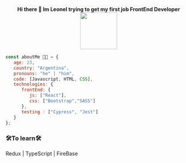 <div align="center">
   <span><strong>Hi there 👋 Im Leonel trying to get my first job FrontEnd Developer</strong></span>
   <img 
        src="https://media.istockphoto.com/photos/happy-senior-man-giving-thumb-up-picture-id153696622?k=6&m=
             153696622&s=170667a&w=0&h=YSWNzbBNnCTRCDdBKvoHZe-uzRJsVmcboM2KGdaLslM="
        width="100px"
   </img>
</div>


```javascript
const aboutMe 👨‍💻 = {
   age: 23,
   country: "Argentina",
   pronouns: "he" | "him",
   code: [Javascript, HTML, CSS],
   technologies: {
      frontEnd: {
         js: ["React"],
         css: ["Bootstrap","SASS"]
      },
      testing : ["Cypress", "Jest"]
   }    
};
```
### 🛠To learn🛠
 Redux | TypeScript | FireBase
